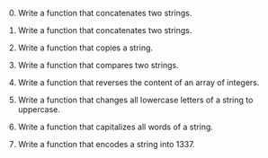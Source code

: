 0. Write a function that concatenates two strings.



1. Write a function that concatenates two strings.



2. Write a function that copies a string.



3. Write a function that compares two strings.



4. Write a function that reverses the content of an array of integers.



5. Write a function that changes all lowercase letters of a string to uppercase.



6. Write a function that capitalizes all words of a string.



7. Write a function that encodes a string into 1337.
